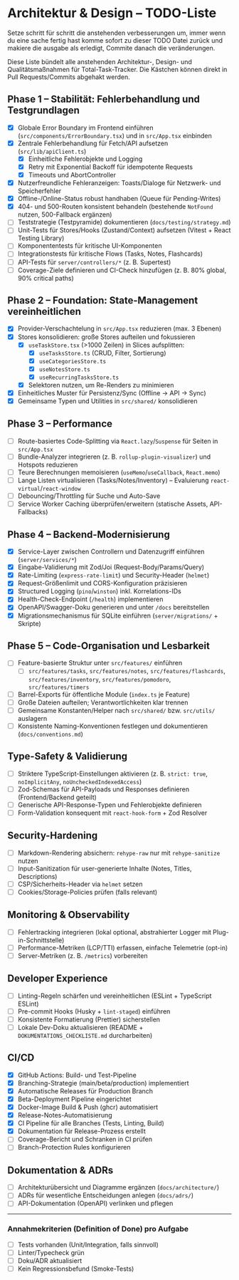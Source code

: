 # Architektur & Design – TODO-Liste

Setze schritt für schritt die anstehenden verbesserungen um, immer wenn du eine sache fertig hast komme sofort zu dieser  TODO Datei zurück und makiere die ausgabe als erledigt, Commite danach die veränderungen. 


Diese Liste bündelt alle anstehenden Architektur-, Design- und Qualitätsmaßnahmen für Total-Task-Tracker. Die Kästchen können direkt in Pull Requests/Commits abgehakt werden.

## Phase 1 – Stabilität: Fehlerbehandlung und Testgrundlagen

- [x] Globale Error Boundary im Frontend einführen (`src/components/ErrorBoundary.tsx`) und in `src/App.tsx` einbinden
- [x] Zentrale Fehlerbehandlung für Fetch/API aufsetzen (`src/lib/apiClient.ts`)
  - [x] Einheitliche Fehlerobjekte und Logging
  - [x] Retry mit Exponential Backoff für idempotente Requests
  - [x] Timeouts und AbortController
- [x] Nutzerfreundliche Fehleranzeigen: Toasts/Dialoge für Netzwerk- und Speicherfehler
- [x] Offline-/Online-Status robust handhaben (Queue für Pending-Writes)
- [x] 404- und 500-Routen konsistent behandeln (bestehende `NotFound` nutzen, 500-Fallback ergänzen)
- [ ] Teststrategie (Testpyramide) dokumentieren (`docs/testing/strategy.md`)
- [ ] Unit-Tests für Stores/Hooks (Zustand/Context) aufsetzen (Vitest + React Testing Library)
- [ ] Komponententests für kritische UI-Komponenten
- [ ] Integrationstests für kritische Flows (Tasks, Notes, Flashcards)
- [ ] API-Tests für `server/controllers/*` (z. B. Supertest)
- [ ] Coverage-Ziele definieren und CI-Check hinzufügen (z. B. 80% global, 90% critical paths)

## Phase 2 – Foundation: State-Management vereinheitlichen

- [x] Provider-Verschachtelung in `src/App.tsx` reduzieren (max. 3 Ebenen)
- [x] Stores konsolidieren: große Stores aufteilen und fokussieren
  - [x] `useTaskStore.tsx` (>1000 Zeilen) in Slices aufsplitten:
    - [x] `useTasksStore.ts` (CRUD, Filter, Sortierung)
    - [x] `useCategoriesStore.ts`
    - [x] `useNotesStore.ts`
    - [x] `useRecurringTasksStore.ts`
  - [x] Selektoren nutzen, um Re-Renders zu minimieren
- [x] Einheitliches Muster für Persistenz/Sync (Offline -> API -> Sync)
- [x] Gemeinsame Typen und Utilities in `src/shared/` konsolidieren

## Phase 3 – Performance

- [ ] Route-basiertes Code-Splitting via `React.lazy`/`Suspense` für Seiten in `src/App.tsx`
- [ ] Bundle-Analyzer integrieren (z. B. `rollup-plugin-visualizer`) und Hotspots reduzieren
- [ ] Teure Berechnungen memoisieren (`useMemo`/`useCallback`, `React.memo`)
- [ ] Lange Listen virtualisieren (Tasks/Notes/Inventory) – Evaluierung `react-virtual`/`react-window`
- [ ] Debouncing/Throttling für Suche und Auto-Save
- [ ] Service Worker Caching überprüfen/erweitern (statische Assets, API-Fallbacks)

## Phase 4 – Backend-Modernisierung

- [x] Service-Layer zwischen Controllern und Datenzugriff einführen (`server/services/*`)
- [x] Eingabe-Validierung mit Zod/Joi (Request-Body/Params/Query)
- [x] Rate-Limiting (`express-rate-limit`) und Security-Header (`helmet`)
- [x] Request-Größenlimit und CORS-Konfiguration präzisieren
- [x] Structured Logging (`pino`/`winston`) inkl. Korrelations-IDs
- [x] Health-Check-Endpoint (`/health`) implementieren
- [x] OpenAPI/Swagger-Doku generieren und unter `/docs` bereitstellen
- [x] Migrationsmechanismus für SQLite einführen (`server/migrations/` + Skripte)

## Phase 5 – Code-Organisation und Lesbarkeit

- [ ] Feature-basierte Struktur unter `src/features/` einführen
  - [ ] `src/features/tasks`, `src/features/notes`, `src/features/flashcards`, `src/features/inventory`, `src/features/pomodoro`, `src/features/timers`
- [ ] Barrel-Exports für öffentliche Module (`index.ts` je Feature)
- [ ] Große Dateien aufteilen; Verantwortlichkeiten klar trennen
- [ ] Gemeinsame Konstanten/Helper nach `src/shared/` bzw. `src/utils/` auslagern
- [ ] Konsistente Naming-Konventionen festlegen und dokumentieren (`docs/conventions.md`)

## Type-Safety & Validierung

- [ ] Striktere TypeScript-Einstellungen aktivieren (z. B. `strict: true`, `noImplicitAny`, `noUncheckedIndexedAccess`)
- [ ] Zod-Schemas für API-Payloads und Responses definieren (Frontend/Backend geteilt)
- [ ] Generische API-Response-Typen und Fehlerobjekte definieren
- [ ] Form-Validation konsequent mit `react-hook-form` + Zod Resolver

## Security-Hardening

- [ ] Markdown-Rendering absichern: `rehype-raw` nur mit `rehype-sanitize` nutzen
- [ ] Input-Sanitization für user-generierte Inhalte (Notes, Titles, Descriptions)
- [ ] CSP/Sicherheits-Header via `helmet` setzen
- [ ] Cookies/Storage-Policies prüfen (falls relevant)

## Monitoring & Observability

- [ ] Fehlertracking integrieren (lokal optional, abstrahierter Logger mit Plug-in-Schnittstelle)
- [ ] Performance-Metriken (LCP/TTI) erfassen, einfache Telemetrie (opt-in)
- [ ] Server-Metriken (z. B. `/metrics`) vorbereiten

## Developer Experience

- [ ] Linting-Regeln schärfen und vereinheitlichen (ESLint + TypeScript ESLint)
- [ ] Pre-commit Hooks (Husky + `lint-staged`) einführen
- [ ] Konsistente Formatierung (Prettier) sicherstellen
- [ ] Lokale Dev-Doku aktualisieren (README + `DOKUMENTATIONS_CHECKLISTE.md` durcharbeiten)

## CI/CD

- [x] GitHub Actions: Build- und Test-Pipeline
- [x] Branching-Strategie (main/beta/production) implementiert
- [x] Automatische Releases für Production Branch
- [x] Beta-Deployment Pipeline eingerichtet
- [x] Docker-Image Build & Push (ghcr) automatisiert
- [x] Release-Notes-Automatisierung
- [x] CI Pipeline für alle Branches (Tests, Linting, Build)
- [x] Dokumentation für Release-Prozess erstellt
- [ ] Coverage-Bericht und Schranken in CI prüfen
- [ ] Branch-Protection Rules konfigurieren

## Dokumentation & ADRs

- [ ] Architekturübersicht und Diagramme ergänzen (`docs/architecture/`)
- [ ] ADRs für wesentliche Entscheidungen anlegen (`docs/adrs/`)
- [ ] API-Dokumentation (OpenAPI) verlinken und pflegen

---

### Annahmekriterien (Definition of Done) pro Aufgabe

- [ ] Tests vorhanden (Unit/Integration, falls sinnvoll)
- [ ] Linter/Typecheck grün
- [ ] Doku/ADR aktualisiert
- [ ] Kein Regressionsbefund (Smoke-Tests)
